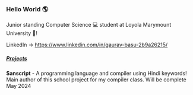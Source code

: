 ### Hello World 🌎

Junior standing Computer Science 💻 student at Loyola Marymount University 🦁!

LinkedIn -> https://www.linkedin.com/in/gaurav-basu-2b9a26215/

<h5><u>Projects</u></h5>

**Sanscript** - A programming language and compiler using Hindi keywords! Main author of this school project for my compiler class. Will be complete May 2024
<!--
**gauravbasu03/gauravbasu03** is a ✨ _special_ ✨ repository because its `README.md` (this file) appears on your GitHub profile.

Here are some ideas to get you started:

- 🔭 I’m currently working on ...
- 🌱 I’m currently learning ...
- 👯 I’m looking to collaborate on ...
- 🤔 I’m looking for help with ...
- 💬 Ask me about ...
- 📫 How to reach me: ...
- 😄 Pronouns: ...
- ⚡ Fun fact: ...
-->
